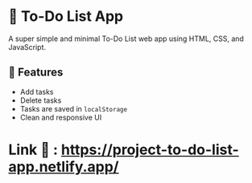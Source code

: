 # 📝 To-Do List App

A super simple and minimal To-Do List web app using HTML, CSS, and JavaScript.

## 🚀 Features

- Add tasks
- Delete tasks
- Tasks are saved in `localStorage`
- Clean and responsive UI

# Link 🔗 : https://project-to-do-list-app.netlify.app/
<!--
## 📷 Preview

![screenshot](screenshot.png) 

## 📁 How to Use

1. Clone the repository:
   ```bash
   git clone https://github.com/chdsssbaba/Project-To-Do-List-App.git
   cd Project-To-Do-List-App
-->
